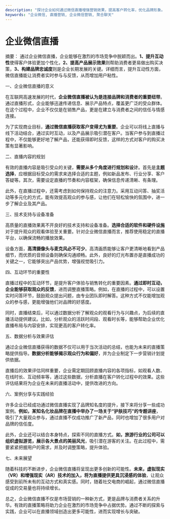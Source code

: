 ```yaml
---
description: "探讨企业如何通过微信直播增强营销效果，提高客户转化率，优化品牌形象。"
keywords: "企业微信, 直播营销, 企业微信营销, 聚合聊天"
---
```

# 企业微信直播

摘要： 
通过企业微信直播，企业能够在激烈的市场竞争中脱颖而出。**1、提升互动性**使得客户体验更加个性化，**2、提高产品展示效果**则帮助消费者更易做出购买决策，**3、构建品牌忠诚度**则是企业长期发展的关键。详细而言，提升互动性方面，微信直播能让消费者实时参与与反馈，从而增加用户粘性。

一、企业微信直播的意义

在互联网高速发展的时代，**企业微信直播被认为是连接品牌和消费者的重要纽带**。通过直播形式，企业能够迅速传递信息、展示产品特点，覆盖更广泛的受众群体。在这个过程中，企业不仅仅是在销售产品，更是在建立与消费者之间的信任与情感连接。

为了实现商业目标，**通过微信直播获取客户变得尤为重要**。企业可以将线上直播与线下活动结合，通过实时互动，以及产品展示吸引潜在客户。当客户参与到直播过程中，不仅能够更好地了解产品，还能获得即时反馈，这样的方式对客户的购买决策有显著影响。

二、直播内容的规划

有效的直播内容是吸引受众的关键，**需要从多个角度进行规划和设计**。首先是**主题选择**，应根据目标受众的需求来选择合适的主题，例如新品发布、行业分享、客户答疑等。其次，需要设定直播的节奏和内容框架，确保信息传递清晰、有条理。

此外，在直播过程中，还需考虑到如何保持观众的注意力。采用互动问答、抽奖活动等多元化的方式，能有效提高观众的参与感，让他们在轻松愉快的氛围中，进一步了解企业及其产品。

三、技术支持与设备准备

高质量的直播效果离不开良好的技术支持和设备准备。**选择合适的软件和硬件设施**对于提升观众的观看体验至关重要。针对企业微信直播而言，推荐使用稳定的直播平台，以确保流畅的播放效果。

设备方面，**高清摄像头与麦克风必不可少**。高清画质能够让客户更清晰地看到产品细节，而优质的音频设备则确保沟通顺畅。此外，良好的灯光布置亦是直播成功的关键之一，它能够突出产品优势，增强视觉吸引力。

四、互动环节的重要性

直播过程中的互动环节，是提升客户体验与销售转化的重要因素。**通过即时互动，企业能够获取观众的反馈**，进而调整直播策略。例如，在直播的过程中，可以设置实时问答环节，鼓励观众提出问题，由专业团队即时解答。这种方式不仅能增加观众的参与感，更能增强他们对品牌的好感度。

同时，直播结束后，可以通过数据分析了解观众的观看行为与兴趣点，为后续的直播活动提供建议。比如，分析观众的活跃时间段、观看时长等，能够帮助企业优化直播布局与内容安排，实现更高的客户转化率。

五、数据分析与效果评估

通过企业微信直播获得的数据不仅可以用于当次活动的总结，也能为未来的直播策略提供指导。**数据分析能够揭示观众行为和偏好**，并为企业制定下一步营销计划提供依据。

直播后的效果评估同样重要，企业需定期回顾直播内容的各项指标，如观看人数、在线时长、互动频率等，通过这些数据，分析直播在客户转化过程中的效果。这些评估结果将为企业在未来的直播活动中，提供改进的方向。

六、案例分享与实践经验

许多企业已经成功通过微信直播实现了品牌知名度的提升，接下来将分享一些成功案例。**例如，某知名化妆品牌在直播中举办了一场关于“护肤技巧”的专题讲座**，吸引了大量观众参与，通过直播不仅成功推广了新产品，同时也增加了很多用户对品牌的信任度。

此外，企业还可以结合本身特点，探索不同的直播方式。**如，旅游行业的公司可以组织虚拟游览，展示各大景点的美丽风光**，吸引潜在游客的关注。在此过程中，需要紧紧把握用户的需求，并及时调整策略，提升体验。

七、未来展望

随着科技的不断进步，企业微信直播将呈现出更多创新的可能性。**未来，虚拟现实（VR）和增强现实（AR）技术的加入，将为直播提供更具沉浸感的体验**，让观众感受到前所未有的互动方式和真实感。同时，随着社交电商的崛起，通过微信直播促成的交易量也将持续增长。

总之，企业微信直播不仅是市场营销的一种新方式，更是品牌与消费者关系的升华。有效的直播策略将助力企业在激烈的市场竞争中占据优势。通过不断的探索与实践，企业可以在直播领域创造出更多可能性，进而实现增长与突破。
